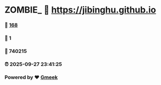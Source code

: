 # ZOMBIE_ :link: https://jibinghu.github.io 
### :page_facing_up: [168](https://jibinghu.github.io/tag.html) 
### :speech_balloon: 1 
### :hibiscus: 740215 
### :alarm_clock: 2025-09-27 23:41:25 
### Powered by :heart: [Gmeek](https://github.com/Meekdai/Gmeek)
